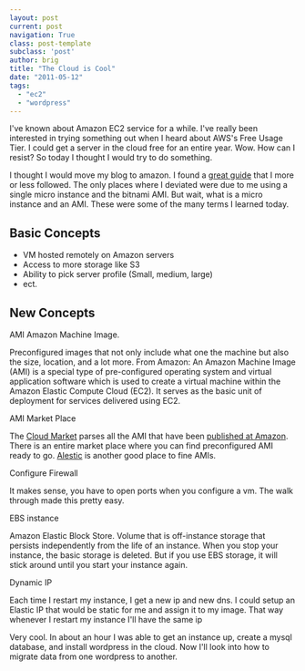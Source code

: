 ```yaml
---
layout: post
current: post
navigation: True
class: post-template
subclass: 'post'
author: brig
title: "The Cloud is Cool"
date: "2011-05-12"
tags: 
  - "ec2"
  - "wordpress"
---
```


I've known about Amazon EC2 service for a while. I've really been interested in trying something out when I heard about AWS's Free Usage Tier. I could get a server in the cloud free for an entire year. Wow. How can I resist? So today I thought I would try to do something.

I thought I would move my blog to amazon. I found a [great guide](http://cykod.com/blog/post/2010-09-blogging-in-the-cloud-scaling-wordpress3) that I more or less followed. The only places where I deviated were due to me using a single micro instance and the bitnami AMI. But wait, what is a micro instance and an AMI. These were some of the many terms I learned today.

## Basic Concepts

- VM hosted remotely on Amazon servers
- Access to more storage like S3
- Ability to pick server profile (Small, medium, large)
- ect.

## New Concepts

AMI Amazon Machine Image.

Preconfigured images that not only include what one the machine but also the size, location, and a lot more. From Amazon: An Amazon Machine Image (AMI) is a special type of pre-configured operating system and virtual application software which is used to create a virtual machine within the Amazon Elastic Compute Cloud (EC2). It serves as the basic unit of deployment for services delivered using EC2.

AMI Market Place

The [Cloud Market](http://thecloudmarket.com/) parses all the AMI that have been [published at Amazon](http://aws.amazon.com/amis). There is an entire market place where you can find preconfigured AMI ready to go. [Alestic](http://alestic.com/) is another good place to fine AMIs.

Configure Firewall

It makes sense, you have to open ports when you configure a vm. The walk through made this pretty easy.

EBS instance

Amazon Elastic Block Store. Volume that is off-instance storage that persists independently from the life of an instance. When you stop your instance, the basic storage is deleted. But if you use EBS storage, it will stick around until you start your instance again.

Dynamic IP

Each time I restart my instance, I get a new ip and new dns. I could setup an Elastic IP that would be static for me and assign it to my image. That way whenever I restart my instance I'll have the same ip

Very cool. In about an hour I was able to get an instance up, create a mysql database, and install wordpress in the cloud. Now I'll look into how to migrate data from one wordpress to another.
